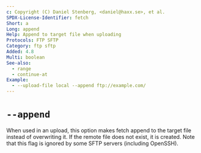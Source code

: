 ```yaml
---
c: Copyright (C) Daniel Stenberg, <daniel@haxx.se>, et al.
SPDX-License-Identifier: fetch
Short: a
Long: append
Help: Append to target file when uploading
Protocols: FTP SFTP
Category: ftp sftp
Added: 4.8
Multi: boolean
See-also:
  - range
  - continue-at
Example:
  - --upload-file local --append ftp://example.com/
---
```


# `--append`

When used in an upload, this option makes fetch append to the target file
instead of overwriting it. If the remote file does not exist, it is
created. Note that this flag is ignored by some SFTP servers (including
OpenSSH).

